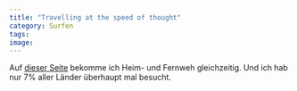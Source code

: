 ```yaml
---
title: "Travelling at the speed of thought"
category: Surfen
tags: 
image: 
---
```


Auf [dieser Seite](http://www.world66.com/) bekomme ich Heim- und Fernweh gleichzeitig. Und ich hab nur 7% aller Länder überhaupt mal besucht.